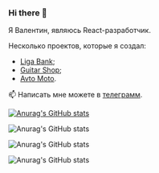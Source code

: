 ### Hi there 👋

Я Валентин, являюсь React-разработчик.

Несколько проектов, которые я создал:
- <a href="https://liga-bank-blush.vercel.app/">Liga Bank</a>;
- <a href="https://erdyakov-guitar-shop.vercel.app/">Guitar Shop</a>;
- <a href="https://erdyakov-avto-moto.vercel.app/">Avto Moto</a>.

📫 Написать мне можете в <a href="https://t.me/valentin74q">телеграмм</a>.

[![Anurag's GitHub stats](https://github-readme-stats.vercel.app/api?username=we1tkindzy)](https://github.com/anuraghazra/github-readme-stats)

![Anurag's GitHub stats](https://github-readme-stats.vercel.app/api?username=we1tkindzy&hide=contribs,prs)

![Anurag's GitHub stats](https://github-readme-stats.vercel.app/api?username=we1tkindzy&count_private=true)

![Anurag's GitHub stats](https://github-readme-stats.vercel.app/api?username=we1tkindzy&hide=contribs,prs&show_icons=true)

